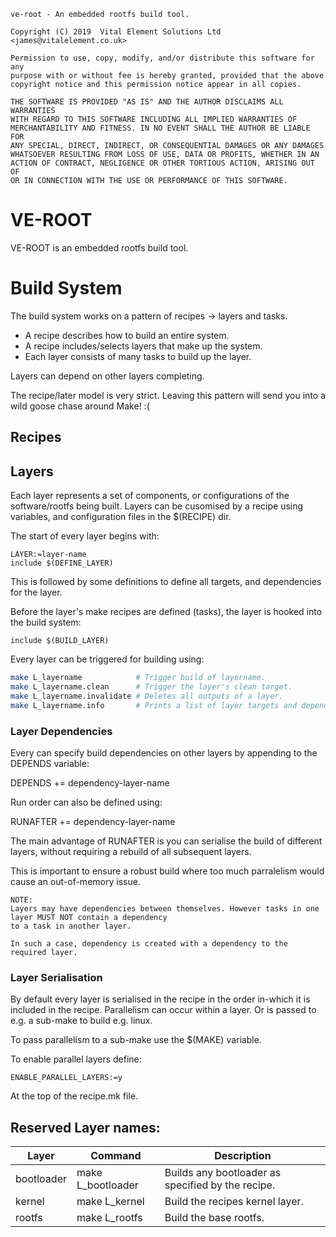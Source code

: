 ```
ve-root - An embedded rootfs build tool.

Copyright (C) 2019  Vital Element Solutions Ltd <james@vitalelement.co.uk>

Permission to use, copy, modify, and/or distribute this software for any
purpose with or without fee is hereby granted, provided that the above
copyright notice and this permission notice appear in all copies.

THE SOFTWARE IS PROVIDED "AS IS" AND THE AUTHOR DISCLAIMS ALL WARRANTIES
WITH REGARD TO THIS SOFTWARE INCLUDING ALL IMPLIED WARRANTIES OF
MERCHANTABILITY AND FITNESS. IN NO EVENT SHALL THE AUTHOR BE LIABLE FOR
ANY SPECIAL, DIRECT, INDIRECT, OR CONSEQUENTIAL DAMAGES OR ANY DAMAGES
WHATSOEVER RESULTING FROM LOSS OF USE, DATA OR PROFITS, WHETHER IN AN
ACTION OF CONTRACT, NEGLIGENCE OR OTHER TORTIOUS ACTION, ARISING OUT OF
OR IN CONNECTION WITH THE USE OR PERFORMANCE OF THIS SOFTWARE.
```

# VE-ROOT

VE-ROOT is an embedded rootfs build tool.

# Build System

The build system works on a pattern of recipes -> layers and tasks.

* A recipe describes how to build an entire system.
* A recipe includes/selects layers that make up the system.
* Each layer consists of many tasks to build up the layer.

Layers can depend on other layers completing.

The recipe/later model is very strict. Leaving this pattern will send you
into a wild goose chase around Make! :(

## Recipes


## Layers

Each layer represents a set of components, or configurations of the software/rootfs being built.
Layers can be cusomised by a recipe using variables, and configuration files in the $(RECIPE) dir.

The start of every layer begins with:

```make
LAYER:=layer-name
include $(DEFINE_LAYER)
```

This is followed by some definitions to define all targets, and dependencies for the layer.

Before the layer's make recipes are defined (tasks), the layer is hooked into the build system:

```make
include $(BUILD_LAYER)
```

Every layer can be triggered for building using:

```bash
make L_layername            # Trigger build of layername.
make L_layername.clean      # Trigger the layer's clean target.
make L_layername.invalidate # Deletes all outputs of a layer.
make L_layername.info       # Prints a list of layer targets and dependencies.
```


### Layer Dependencies

Every can specify build dependencies on other layers by appending to the DEPENDS variable:

DEPENDS += dependency-layer-name

Run order can also be defined using:

RUNAFTER += dependency-layer-name

The main advantage of RUNAFTER is you can serialise the build of different layers, without requiring
a rebuild of all subsequent layers. 

This is important to ensure a robust build where too much parralelism would cause an out-of-memory issue.

    NOTE:
    Layers may have dependencies between themselves. However tasks in one layer MUST NOT contain a dependency
    to a task in another layer.

    In such a case, dependency is created with a dependency to the required layer.

### Layer Serialisation

By default every layer is serialised in the recipe in the order in-which it is included in the recipe.
Parallelism can occur within a layer. Or is passed to e.g. a sub-make to build e.g. linux.

To pass parallelism to a sub-make use the $(MAKE) variable.

To enable parallel layers define:

    ENABLE_PARALLEL_LAYERS:=y

At the top of the recipe.mk file.

## Reserved Layer names:

| Layer      | Command           | Description                                       |
| ---------- | ----------------- | ------------------------------------------------- |
| bootloader | make L_bootloader | Builds any bootloader as specified by the recipe. |
| kernel     | make L_kernel     | Build the recipes kernel layer.                   |
| rootfs     | make L_rootfs     | Build the base rootfs.                            |
